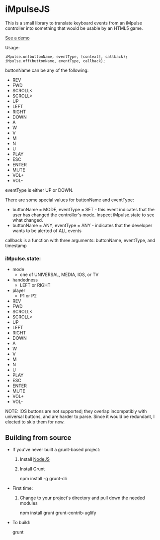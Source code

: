 iMpulseJS
=========

This is a small library to translate keyboard events from an iMpulse controller into something that would be usable by an HTML5 game.

[See a demo](http://fordi.github.io/impulse-js/demo/)

Usage:

	iMpulse.on(buttonName, eventType, [context], callback);
	iMpulse.off(buttonName, eventType, callback);

buttonName can be any of the following:

* REV
* FWD
* SCROLL<
* SCROLL>
* UP
* LEFT
* RIGHT
* DOWN
* A
* W
* V
* M
* N
* U
* PLAY
* ESC
* ENTER
* MUTE
* VOL+
* VOL-

eventType is either UP or DOWN.

There are some special values for buttonName and eventType:

* buttonName = MODE, eventType = SET - this event indicates that the user has changed the controller's mode.  Inspect iMpulse.state to see what changed.
* buttonName = ANY, eventType = ANY - indicates that the developer wants to be alerted of ALL events
	
callback is a function with three arguments: buttonName, eventType, and timestamp

### iMpulse.state:

* mode
	* one of UNIVERSAL, MEDIA, IOS, or TV
* handedness
	* LEFT or RIGHT
* player
	* P1 or P2
* REV
* FWD
* SCROLL<
* SCROLL>
* UP
* LEFT
* RIGHT
* DOWN
* A
* W
* V
* M
* N
* U
* PLAY
* ESC
* ENTER
* MUTE
* VOL+
* VOL-
	
NOTE: IOS buttons are not supported; they overlap incompatibly with universal buttons, and are harder to parse.  Since it would be redundant, I elected to skip them for now.

Building from source
--------------------

* If you've never built a grunt-based project:

	1. Install [NodeJS](http://nodejs.org)
	2. Install Grunt

		npm install -g grunt-cli

* First time:
		
	1. Change to your project's directory and pull down the needed modules

		npm install grunt grunt-contrib-uglify
		

* To build:

	grunt
	